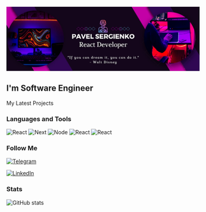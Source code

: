 ![Header](https://github.com/svmed2050/svmed2050/blob/main/assets/header1.png)

## I'm Software Engineer

My Latest Projects

### Languages and Tools

![React](https://img.shields.io/badge/-React-blue?style=for-the-badge&logo=react)
![Next](https://img.shields.io/badge/-Next.js-black?style=for-the-badge&logo=next.js)
![Node](https://img.shields.io/badge/-Node.js-blue?style=for-the-badge&logo=node.js)
![React](https://img.shields.io/badge/-HTML5-blue?style=for-the-badge&logo=HTML5)
![React](https://img.shields.io/badge/-CSS3-blue?style=for-the-badge&logo=CSS3)

### Follow Me

[![Telegram](https://img.shields.io/badge/-Telegram-blue?style=social&logo=telegram)](http://youtube.com)

[![LinkedIn](https://img.shields.io/badge/-LinkedIn-blue?style=social&logo=linkedin)](http://youtube.com)

### Stats

![GitHub stats](https://github-readme-stats.vercel.app/api?username=svmed2050&hide=issues,stars&show_icons=true&theme=dracula)
